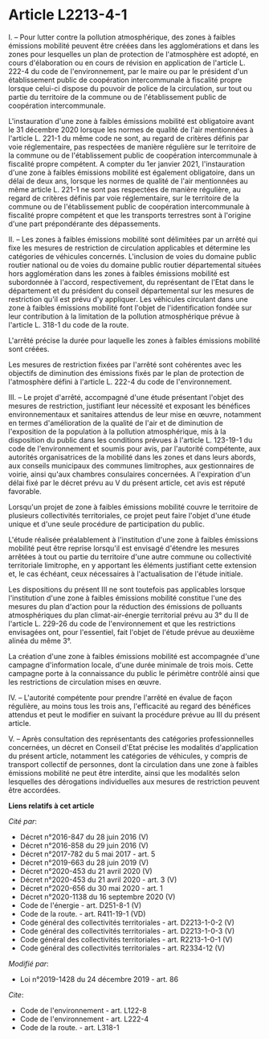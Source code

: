 # Article L2213-4-1

I. – Pour lutter contre la pollution atmosphérique, des zones à faibles émissions mobilité peuvent être créées dans les
agglomérations et dans les zones pour lesquelles un plan de protection de l'atmosphère est adopté, en cours d'élaboration ou
en cours de révision en application de l'article L. 222-4 du code de l'environnement, par le maire ou par le président d'un
établissement public de coopération intercommunale à fiscalité propre lorsque celui-ci dispose du pouvoir de police de la
circulation, sur tout ou partie du territoire de la commune ou de l'établissement public de coopération intercommunale.

L'instauration d'une zone à faibles émissions mobilité est obligatoire avant le 31 décembre 2020 lorsque les normes de
qualité de l'air mentionnées à l'article L. 221-1 du même code ne sont, au regard de critères définis par voie réglementaire,
pas respectées de manière régulière sur le territoire de la commune ou de l'établissement public de coopération
intercommunale à fiscalité propre compétent. A compter du 1er janvier 2021, l'instauration d'une zone à faibles émissions
mobilité est également obligatoire, dans un délai de deux ans, lorsque les normes de qualité de l'air mentionnées au même
article L. 221-1 ne sont pas respectées de manière régulière, au regard de critères définis par voie réglementaire, sur le
territoire de la commune ou de l'établissement public de coopération intercommunale à fiscalité propre compétent et que les
transports terrestres sont à l'origine d'une part prépondérante des dépassements.

II. – Les zones à faibles émissions mobilité sont délimitées par un arrêté qui fixe les mesures de restriction de circulation
applicables et détermine les catégories de véhicules concernés. L'inclusion de voies du domaine public routier national ou de
voies du domaine public routier départemental situées hors agglomération dans les zones à faibles émissions mobilité est
subordonnée à l'accord, respectivement, du représentant de l'Etat dans le département et du président du conseil
départemental sur les mesures de restriction qu'il est prévu d'y appliquer. Les véhicules circulant dans une zone à faibles
émissions mobilité font l'objet de l'identification fondée sur leur contribution à la limitation de la pollution
atmosphérique prévue à l'article L. 318-1 du code de la route.

L'arrêté précise la durée pour laquelle les zones à faibles émissions mobilité sont créées.

Les mesures de restriction fixées par l'arrêté sont cohérentes avec les objectifs de diminution des émissions fixés par le
plan de protection de l'atmosphère défini à l'article L. 222-4 du code de l'environnement.

III. – Le projet d'arrêté, accompagné d'une étude présentant l'objet des mesures de restriction, justifiant leur nécessité et
exposant les bénéfices environnementaux et sanitaires attendus de leur mise en œuvre, notamment en termes d'amélioration de
la qualité de l'air et de diminution de l'exposition de la population à la pollution atmosphérique, mis à la disposition du
public dans les conditions prévues à l'article L. 123-19-1 du code de l'environnement et soumis pour avis, par l'autorité
compétente, aux autorités organisatrices de la mobilité dans les zones et dans leurs abords, aux conseils municipaux des
communes limitrophes, aux gestionnaires de voirie, ainsi qu'aux chambres consulaires concernées. A l'expiration d'un délai
fixé par le décret prévu au V du présent article, cet avis est réputé favorable.

Lorsqu'un projet de zone à faibles émissions mobilité couvre le territoire de plusieurs collectivités territoriales, ce
projet peut faire l'objet d'une étude unique et d'une seule procédure de participation du public.

L'étude réalisée préalablement à l'institution d'une zone à faibles émissions mobilité peut être reprise lorsqu'il est
envisagé d'étendre les mesures arrêtées à tout ou partie du territoire d'une autre commune ou collectivité territoriale
limitrophe, en y apportant les éléments justifiant cette extension et, le cas échéant, ceux nécessaires à l'actualisation de
l'étude initiale.

Les dispositions du présent III ne sont toutefois pas applicables lorsque l'institution d'une zone à faibles émissions
mobilité constitue l'une des mesures du plan d'action pour la réduction des émissions de polluants atmosphériques du plan
climat-air-énergie territorial prévu au 3° du II de l'article L. 229-26 du code de l'environnement et que les restrictions
envisagées ont, pour l'essentiel, fait l'objet de l'étude prévue au deuxième alinéa du même 3°.

La création d'une zone à faibles émissions mobilité est accompagnée d'une campagne d'information locale, d'une durée minimale
de trois mois. Cette campagne porte à la connaissance du public le périmètre contrôlé ainsi que les restrictions de
circulation mises en œuvre.

IV. – L'autorité compétente pour prendre l'arrêté en évalue de façon régulière, au moins tous les trois ans, l'efficacité au
regard des bénéfices attendus et peut le modifier en suivant la procédure prévue au III du présent article.

V. – Après consultation des représentants des catégories professionnelles concernées, un décret en Conseil d'Etat précise les
modalités d'application du présent article, notamment les catégories de véhicules, y compris de transport collectif de
personnes, dont la circulation dans une zone à faibles émissions mobilité ne peut être interdite, ainsi que les modalités
selon lesquelles des dérogations individuelles aux mesures de restriction peuvent être accordées.

**Liens relatifs à cet article**

_Cité par_:

  - Décret n°2016-847 du 28 juin 2016 (V)
  - Décret n°2016-858 du 29 juin 2016 (V)
  - Décret n°2017-782 du 5 mai 2017 - art. 5
  - Décret n°2019-663 du 28 juin 2019 (V)
  - Décret n°2020-453 du 21 avril 2020 (V)
  - Décret n°2020-453 du 21 avril 2020 - art. 3 (V)
  - Décret n°2020-656 du 30 mai 2020 - art. 1
  - Décret n°2020-1138 du 16 septembre 2020 (V)
  - Code de l'énergie - art. D251-8-1 (V)
  - Code de la route. - art. R411-19-1 (VD)
  - Code général des collectivités territoriales - art. D2213-1-0-2 (V)
  - Code général des collectivités territoriales - art. D2213-1-0-3 (V)
  - Code général des collectivités territoriales - art. R2213-1-0-1 (V)
  - Code général des collectivités territoriales - art. R2334-12 (V)

_Modifié par_:

  - Loi n°2019-1428 du 24 décembre 2019 - art. 86

_Cite_:

  - Code de l'environnement - art. L122-8
  - Code de l'environnement - art. L222-4
  - Code de la route. - art. L318-1
